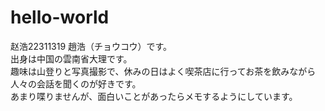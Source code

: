 # hello-world
赵浩22311319
趙浩（チョウコウ）です。  
出身は中国の雲南省大理です。  
趣味は山登りと写真撮影で、休みの日はよく喫茶店に行ってお茶を飲みながら人々の会話を聞くのが好きです。  
あまり喋りませんが、面白いことがあったらメモするようにしています。  
